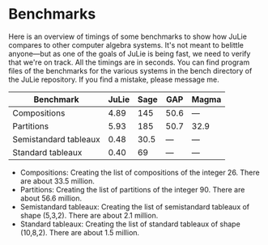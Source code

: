 # Benchmarks

Here is an overview of timings of some benchmarks to show how JuLie compares to other computer algebra systems. It's not meant to belittle anyone—but as one of the goals of JuLie is being fast, we need to verify that we're on track. All the timings are in seconds. You can find program files of the benchmarks for the various systems in the bench directory of the JuLie repository. If you find a mistake, please message me.

| Benchmark             | JuLie | Sage | GAP  | Magma |
| --------------------- | ----- | ---- | ---- | ----- |
| Compositions      | 4.89  | 145  | 50.6 | —     |
| Partitions        | 5.93  | 185  | 50.7 | 32.9  |
| Semistandard tableaux | 0.48  | 30.5 | —    | —     |
| Standard tableaux | 0.40  | 69   | —    | —     |

* Compositions: Creating the list of compositions of the integer 26. There are about 33.5 million. 
* Partitions: Creating the list of partitions of the integer 90. There are about 56.6 million.
* Semistandard tableaux: Creating the list of semistandard tableaux of shape (5,3,2). There are about 2.1 million.
* Standard tableaux: Creating the list of standard tableaux of shape (10,8,2). There are about 1.5 million.

